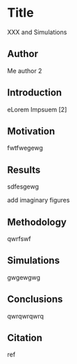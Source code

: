 # Title

XXX and Simulations

## Author

Me
author 2

## Introduction

eLorem Impsuem [2]

## Motivation

fwtfwegewg

## Results

sdfesgewg

add imaginary figures
## Methodology

qwrfswf


## Simulations
gwgewgwg


## Conclusions
qwrqwrqwrq


## Citation

ref


